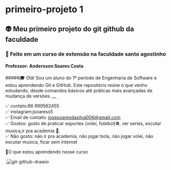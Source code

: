 # primeiro-projeto 1
## :alien: Meu primeiro projeto do git github da faculdade
### :checkered_flag: Feito em um curso de extensão na faculdade santo agostinho 
#### Professor: Andersson Soares Costa  
#####🎓 Olá! Sou um aluno do 1º período de Engenharia de Software e estou aprendendo Git e GitHub. Este repositório reúne o que venho estudando, desde comandos básicos até práticas mais avançadas de mudança de versões.
__
 
 
:white_check_mark: contato:86 999562455  
:white_check_mark: instagram:jsoaress5  
:white_check_mark: Email de contato: josesoaresdasilva006@gmail.com  
:white_check_mark: Gostos: gosto de praticar esportes (volei, futebol):soccer:, ver series, escutar musica,ir pra academia 💪.  
:white_check_mark: Não gosto: não ir pra academia, não jogar bola, não jogar volei, não escutar musica, ficar sem internet 

  📌O que estou aprendendo nesse curso
 
 .![git-github-drawio](https://github.com/user-attachments/assets/299a37fe-8b24-4b61-9f12-eaf3ea3efd36)






